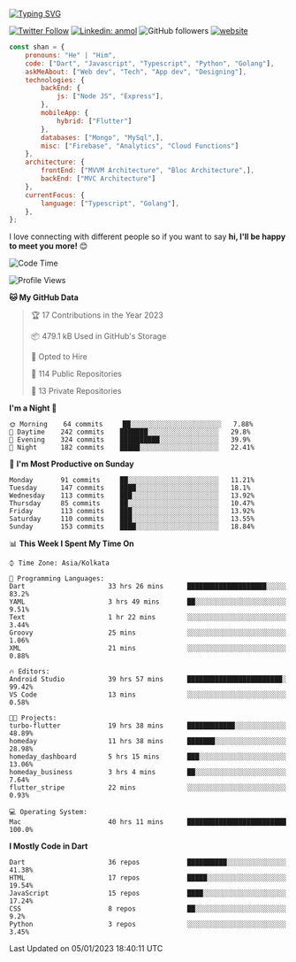 [![Typing SVG](https://readme-typing-svg.herokuapp.com?lines=Hey%2C+I'm+Shan;I+am+a+Full+Stack+Developer)](https://git.io/typing-svg)

<!-- <img align='right' src="https://media.giphy.com/media/M9gbBd9nbDrOTu1Mqx/giphy.gif" width="230"> -->

[![Twitter Follow](https://img.shields.io/twitter/follow/shan__shaji?style=flat)](https://twitter.com/intent/follow?screen_name=shan__shaji)
[![Linkedin: anmol](https://img.shields.io/badge/shan-shaji?style=flat-square&logo=Linkedin&logoColor=white&link=https://www.linkedin.com/in/shan-shaji/)](https://www.linkedin.com/in/shan-shaji/)
![GitHub followers](https://img.shields.io/github/followers/shan-shaji?label=Follow&style=social)
[![website](https://img.shields.io/badge/Website-46a2f1.svg?&style=flat-square&logo=Google-Chrome&logoColor=white&link=http://shan-shaji.github.io/)](http://shan-shaji.github.io/)




```javascript
const shan = {
    pronouns: "He" | "Him",
    code: ["Dart", "Javascript", "Typescript", "Python", "Golang"],
    askMeAbout: ["Web dev", "Tech", "App dev", "Designing"],
    technologies: {
        backEnd: {
            js: ["Node JS", "Express"],
        },
        mobileApp: {
            hybrid: ["Flutter"]
        },
        databases: ["Mongo", "MySql",],
        misc: ["Firebase", "Analytics", "Cloud Functions"]
    },
    architecture: {
        frontEnd: ["MVVM Architecture", "Bloc Architecture",],
        backEnd: ["MVC Architecture"]
    },
    currentFocus: {
        language: ["Typescript", "Golang"],
    },
};
```

I love connecting with different people</b> so if you want to say <b>hi, I'll be happy to meet you more!</b> 😊</em>


<!--START_SECTION:waka-->
![Code Time](http://img.shields.io/badge/Code%20Time-1%2C663%20hrs%2031%20mins-blue)

![Profile Views](http://img.shields.io/badge/Profile%20Views-57-blue)

**🐱 My GitHub Data** 

> 🏆 17 Contributions in the Year 2023
 > 
> 📦 479.1 kB Used in GitHub's Storage 
 > 
> 💼 Opted to Hire
 > 
> 📜 114 Public Repositories 
 > 
> 🔑 13 Private Repositories  
 > 
**I'm a Night 🦉** 

```text
🌞 Morning    64 commits     ██░░░░░░░░░░░░░░░░░░░░░░░   7.88% 
🌆 Daytime    242 commits    ███████░░░░░░░░░░░░░░░░░░   29.8% 
🌃 Evening    324 commits    ██████████░░░░░░░░░░░░░░░   39.9% 
🌙 Night      182 commits    █████░░░░░░░░░░░░░░░░░░░░   22.41%

```
📅 **I'm Most Productive on Sunday** 

```text
Monday       91 commits     ██░░░░░░░░░░░░░░░░░░░░░░░   11.21% 
Tuesday      147 commits    ████░░░░░░░░░░░░░░░░░░░░░   18.1% 
Wednesday    113 commits    ███░░░░░░░░░░░░░░░░░░░░░░   13.92% 
Thursday     85 commits     ██░░░░░░░░░░░░░░░░░░░░░░░   10.47% 
Friday       113 commits    ███░░░░░░░░░░░░░░░░░░░░░░   13.92% 
Saturday     110 commits    ███░░░░░░░░░░░░░░░░░░░░░░   13.55% 
Sunday       153 commits    ████░░░░░░░░░░░░░░░░░░░░░   18.84%

```


📊 **This Week I Spent My Time On** 

```text
⌚︎ Time Zone: Asia/Kolkata

💬 Programming Languages: 
Dart                     33 hrs 26 mins      ████████████████████░░░░░   83.2% 
YAML                     3 hrs 49 mins       ██░░░░░░░░░░░░░░░░░░░░░░░   9.51% 
Text                     1 hr 22 mins        ░░░░░░░░░░░░░░░░░░░░░░░░░   3.44% 
Groovy                   25 mins             ░░░░░░░░░░░░░░░░░░░░░░░░░   1.06% 
XML                      21 mins             ░░░░░░░░░░░░░░░░░░░░░░░░░   0.88%

🔥 Editors: 
Android Studio           39 hrs 57 mins      ████████████████████████░   99.42% 
VS Code                  13 mins             ░░░░░░░░░░░░░░░░░░░░░░░░░   0.58%

🐱‍💻 Projects: 
turbo-flutter            19 hrs 38 mins      ████████████░░░░░░░░░░░░░   48.89% 
homeday                  11 hrs 38 mins      ███████░░░░░░░░░░░░░░░░░░   28.98% 
homeday_dashboard        5 hrs 15 mins       ███░░░░░░░░░░░░░░░░░░░░░░   13.06% 
homeday_business         3 hrs 4 mins        ██░░░░░░░░░░░░░░░░░░░░░░░   7.64% 
flutter_stripe           22 mins             ░░░░░░░░░░░░░░░░░░░░░░░░░   0.93%

💻 Operating System: 
Mac                      40 hrs 11 mins      █████████████████████████   100.0%

```

**I Mostly Code in Dart** 

```text
Dart                     36 repos            ██████████░░░░░░░░░░░░░░░   41.38% 
HTML                     17 repos            █████░░░░░░░░░░░░░░░░░░░░   19.54% 
JavaScript               15 repos            ████░░░░░░░░░░░░░░░░░░░░░   17.24% 
CSS                      8 repos             ██░░░░░░░░░░░░░░░░░░░░░░░   9.2% 
Python                   3 repos             ░░░░░░░░░░░░░░░░░░░░░░░░░   3.45%

```



 Last Updated on 05/01/2023 18:40:11 UTC
<!--END_SECTION:waka-->

